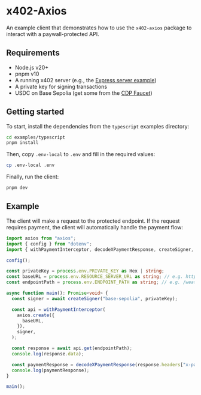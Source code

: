 # x402-Axios

An example client that demonstrates how to use the `x402-axios` package to interact with a paywall-protected API.

## Requirements

- Node.js v20+
- pnpm v10
- A running x402 server (e.g., the [Express server example](../../servers/express))
- A private key for signing transactions
- USDC on Base Sepolia (get some from the [CDP Faucet](https://portal.cdp.coinbase.com/products/faucet))

## Getting started

To start, install the dependencies from the `typescript` examples directory:

```bash
cd examples/typescript
pnpm install
```

Then, copy `.env-local` to `.env` and fill in the required values:

```bash
cp .env-local .env
```

Finally, run the client:

```bash
pnpm dev
```

## Example

The client will make a request to the protected endpoint. If the request requires payment, the client will automatically handle the payment flow:

```typescript
import axios from "axios";
import { config } from "dotenv";
import { withPaymentInterceptor, decodeXPaymentResponse, createSigner, type Hex } from "x402-axios";

config();

const privateKey = process.env.PRIVATE_KEY as Hex | string;
const baseURL = process.env.RESOURCE_SERVER_URL as string; // e.g. https://example.com
const endpointPath = process.env.ENDPOINT_PATH as string; // e.g. /weather

async function main(): Promise<void> {
  const signer = await createSigner("base-sepolia", privateKey);

  const api = withPaymentInterceptor(
    axios.create({
      baseURL,
    }),
    signer,
  );

  const response = await api.get(endpointPath);
  console.log(response.data);

  const paymentResponse = decodeXPaymentResponse(response.headers["x-payment-response"]);
  console.log(paymentResponse);
}

main();
```

